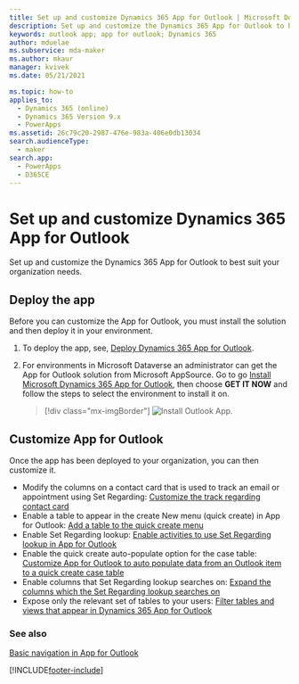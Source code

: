 ```yaml
---
title: Set up and customize Dynamics 365 App for Outlook | Microsoft Docs
description: Set up and customize the Dynamics 365 App for Outlook to best suit your organization needs
keywords: outlook app; app for outlook; Dynamics 365
author: mduelae
ms.subservice: mda-maker
ms.author: mkaur
manager: kvivek
ms.date: 05/21/2021

ms.topic: how-to
applies_to: 
  - Dynamics 365 (online)
  - Dynamics 365 Version 9.x
  - PowerApps
ms.assetid: 26c79c20-2987-476e-983a-406e0db13034
search.audienceType: 
  - maker
search.app: 
  - PowerApps
  - D365CE
---
```


# Set up and customize Dynamics 365 App for Outlook

Set up and customize the Dynamics 365 App for Outlook to best suit your organization needs. 

## Deploy the app

Before you can customize the App for Outlook, you must install the solution and then deploy it in your environment. 
   
1. To deploy the app, see, [Deploy Dynamics 365 App for Outlook](/dynamics365/customer-engagement/outlook-app/deploy-dynamics-365-app-for-outlook).
2. For environments in Microsoft Dataverse an administrator can get the App for Outlook solution from Microsoft AppSource. Go to go [Install Microsoft Dynamics 365 App for Outlook](https://appsource.microsoft.com/product/dynamics-365/mscrm.fa50aa98-e8bb-4757-83ce-6d607959b985?tab=Overview), then choose **GET IT NOW** and follow the steps to select the environment to install it on.

   > [!div class="mx-imgBorder"]
   > ![Install Outlook App.](media/appsource.png "Install Outlook App")

## Customize App for Outlook

Once the app has been deployed to your organization, you can then customize it.

- Modify the columns on a contact card that is used to track an email or appointment using Set Regarding: [Customize the track regarding contact card](/dynamics365/customer-engagement/outlook-app/customize-the-track-regarding-card)
- Enable a table to appear in the create New menu (quick create) in App for Outlook: [Add a table to the quick create menu](/dynamics365/customer-engagement/outlook-app/add-a-custom-entity-to-quick-create)
- Enable Set Regarding lookup: [Enable activities to use Set Regarding lookup in App for Outlook](/dynamics365/customer-engagement/outlook-app/enable-a-custom-entity-to-appear-in-the-regarding-lookup)
- Enable the quick create auto-populate option for the case table: [Customize App for Outlook to auto populate data from an Outlook item to a quick create case table](/dynamics365/outlook-app/auto-populate-data-into-quickcreate)
- Enable columns that Set Regarding lookup searches on: [Expand the columns which the Set Regarding lookup searches on](/dynamics365/outlook-app/search-on-custom-field-regarding-lookup)
- Expose only the relevant set of tables to your users: [Filter tables and views that appear in Dynamics 365 App for Outlook](/dynamics365/outlook-app/filter-entities-and-views)

### See also
 [Basic navigation in App for Outlook](/dynamics365/outlook-app/user/basic-navigation)  


[!INCLUDE[footer-include](../../includes/footer-banner.md)]
